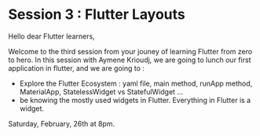 # Session 3 : Flutter Layouts

Hello dear Flutter learners, 

Welcome to the third session from your jouney of learning Flutter from zero to hero.
In this session with Aymene Krioudj, we are going to lunch our first application in flutter, and we are going to :
  - Explore the Flutter Ecosystem : yaml file, main method, runApp method, MaterialApp, StatelessWidget vs StatefulWidget ...
  - be knowing the mostly used widgets in Flutter. Everything in Flutter is a widget.

Saturday, February, 26th at 8pm. 
